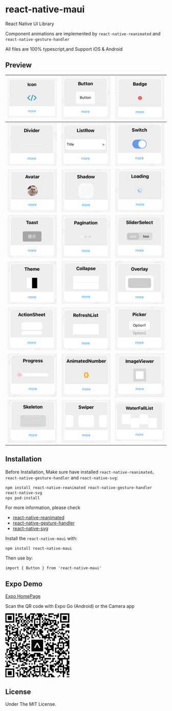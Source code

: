 # react-native-maui

React Native UI Library

Component animations are implemented by `react-native-reanimated` and `react-native-gesture-handler`

All files are 100% typescript,and Support iOS & Android

## Preview

| <img src="./screenshoot/Icon.png" width="250" /> | <img src="./screenshoot/Button.png" width="250" />  | <img src="./screenshoot/Badge.png" width="250" />  |
| ------------- | ------------- | ------------- | 
| <img src="./screenshoot/Divider.png" width="250" />  | <img src="./screenshoot/ListRow.png" width="250" />  |  <img src="./screenshoot/Switch.png" width="250" /> |
| <img src="./screenshoot/Avatar.png" width="250" />  | <img src="./screenshoot/Shadow.png" width="250" />  |  <img src="./screenshoot/Loading.gif" width="250" /> |
| <img src="./screenshoot/Toast.png" width="250" />  | <img src="./screenshoot/Pagination.png" width="250" />  |  <img src="./screenshoot/Segmented.png" width="250" /> |
| <img src="./screenshoot/Theme.png" width="250" />  | <img src="./screenshoot/Collapse.png" width="250" />   |  <img src="./screenshoot/Overlay.png" width="250" /> |
| <img src="./screenshoot/ActionSheet.png" width="250" />  | <img src="./screenshoot/RefreshList.png" width="250" />  |  <img src="./screenshoot/Picker.png" width="250" /> |
| <img src="./screenshoot/Progress.gif" width="250" />  |  <img src="./screenshoot/AnimatedNumber.gif" width="250" />  |   <img src="./screenshoot/ImageViewer.png" width="250" /> |
| <img src="./screenshoot/Skeleton.gif" width="250" /> | <img src="./screenshoot/Swiper.png" width="250" />  | <img src="./screenshoot/WaterFallList.png" width="250" />


## Installation

Before Installation, Make sure have installed `react-native-reanimated`、`react-native-gesture-handler` and `react-native-svg`:

```
npm install react-native-reanimated react-native-gesture-handler react-native-svg
npx pod-install
```

For more information, please check 
- [react-native-reanimated](https://github.com/software-mansion/react-native-reanimated)
- [react-native-gesture-handler](https://github.com/software-mansion/react-native-gesture-handler)
- [react-native-svg](https://github.com/react-native-svg/react-native-svg)

Install the `react-native-maui` with:
```
npm install react-native-maui
```

Then use by:
```
import { Button } from 'react-native-maui'
```

## Expo Demo
[Expo HomePage](https://expo.dev/@mah22/react-native-maui-example?serviceType=classic&distribution=expo-go)

Scan the QR code with Expo Go (Android) or the Camera app

<img src="./screenshoot/qrcode.png" width="200" />

## License

Under The MIT License.

